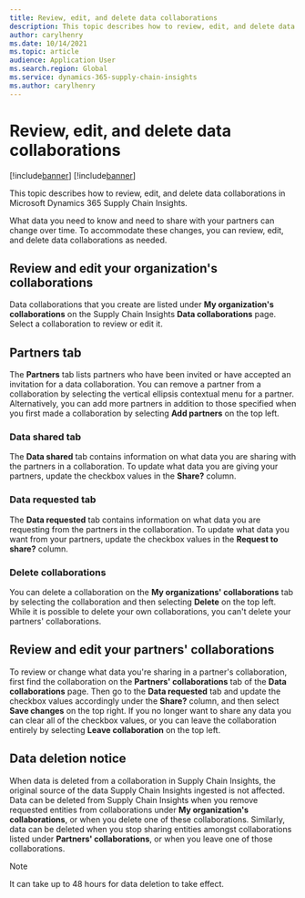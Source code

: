 ```yaml
---
title: Review, edit, and delete data collaborations
description: This topic describes how to review, edit, and delete data collaborations in Microsoft Dynamics 365 Supply Chain Insights.
author: carylhenry
ms.date: 10/14/2021
ms.topic: article
audience: Application User
ms.search.region: Global
ms.service: dynamics-365-supply-chain-insights
ms.author: carylhenry
---
```

# Review, edit, and delete data collaborations

[!include[banner](includes/banner.md)]
[!include[banner](includes/preview-banner.md)]

This topic describes how to review, edit, and delete data collaborations in Microsoft Dynamics 365 Supply Chain Insights.

What data you need to know and need to share with your partners can change over time. To accommodate these changes, you can review, edit, and delete data collaborations as needed.

## Review and edit your organization's collaborations

Data collaborations that you create are listed under **My organization's collaborations** on the Supply Chain Insights **Data collaborations** page. Select a collaboration to  review or edit it.

## Partners tab

The **Partners** tab lists partners who have been invited or have accepted an invitation for a data collaboration. You can remove a partner from a collaboration by selecting the vertical ellipsis contextual menu for a partner. Alternatively, you can add more partners in addition to those specified when you first made a collaboration by selecting **Add partners** on the top left.

### Data shared tab

The **Data shared** tab contains information on what data you are sharing with the partners in a collaboration. To update what data you are giving your partners, update the checkbox values in the **Share?** column.

### Data requested tab

The **Data requested** tab contains information on what data you are requesting from the partners in the collaboration. To update what data you want from your partners, update the checkbox values in the **Request to share?** column.

### Delete collaborations

You can delete a collaboration on the **My organizations' collaborations** tab by selecting the collaboration and then selecting **Delete** on the top left. While it is possible to delete your own collaborations, you can't delete your partners' collaborations.

## Review and edit your partners' collaborations

To review or change what data you're sharing in a partner's collaboration, first find the collaboration on the **Partners' collaborations** tab of the **Data collaborations** page. Then go to the **Data requested** tab and update the checkbox values accordingly under the **Share?** column, and then select **Save changes** on the top right. If you no longer want to share any data you can clear all of the checkbox values, or you can leave the collaboration entirely by selecting **Leave collaboration** on the top left.

## Data deletion notice

When data is deleted from a collaboration in Supply Chain Insights, the original source of the data Supply Chain Insights ingested is not affected. Data can be deleted from Supply Chain Insights when you remove requested entities from collaborations under **My organization's collaborations**, or when you delete one of these collaborations. Similarly, data can be deleted when you stop sharing entities amongst collaborations listed under **Partners' collaborations**, or when you leave one of those collaborations. 

> [!NOTE]
> It can take up to 48 hours for data deletion to take effect.


